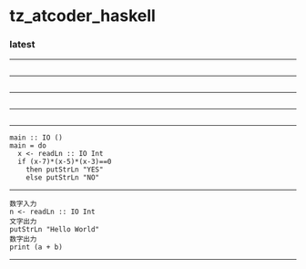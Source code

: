 # tz_atcoder_haskell

### latest

---
```

```
---
```

```
---
```

```
---
```

```
---
```
main :: IO ()
main = do
  x <- readLn :: IO Int
  if (x-7)*(x-5)*(x-3)==0
    then putStrLn "YES"
    else putStrLn "NO"
```
---
```
数字入力
n <- readLn :: IO Int
文字出力
putStrLn "Hello World"
数字出力
print (a + b)
```
---
